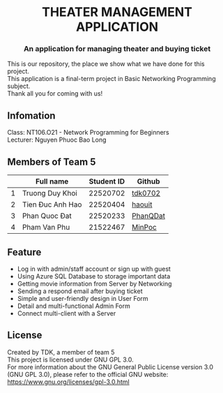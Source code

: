<div align = "center">
 <h1 align = "center"> THEATER MANAGEMENT APPLICATION
 </h1>
 <h3 align = "center"> An application for managing theater and buying ticket
 </h3>
</div>

This is our repository, the place we show what we have done for this project.  
This application is a final-term project in Basic Networking Programming subject.  
Thank all you for coming with us! 

## Infomation 
Class: NT106.O21 - Network Programming for Beginners  
Lecturer: Nguyen Phuoc Bao Long  

## Members of Team 5 

| | Full name | Student ID | Github |
| ------ | ------ | ------ | ------|
| 1 | Truong Duy Khoi | 22520702 | [tdk0702](https://github.com/tdk0702) |
| 2 | Tien Đuc Anh Hao | 22520404 | [haouit](https://github.com/haouit) |
| 3 | Phan Quoc Đat | 22520233 | [PhanQDat](https://github.com/PhanQDat) |
| 4 | Pham Van Phu | 21522467 | [MinPoc](https://github.com/MinPoc)|

## Feature

 - Log in with admin/staff account or sign up with guest 
 - Using Azure SQL Database to storage important data
 - Getting movie information from Server by Networking
 - Sending a respond email after buying ticket
 - Simple and user-friendly design in User Form
 - Detail and multi-functional Admin Form
 - Connect multi-client with a Server 

## License
Created by TDK, a member of team 5  
This project is licensed under GNU GPL 3.0.  
For more information about the GNU General Public License version 3.0 (GNU GPL 3.0), please refer to the official GNU website: <https://www.gnu.org/licenses/gpl-3.0.html>
